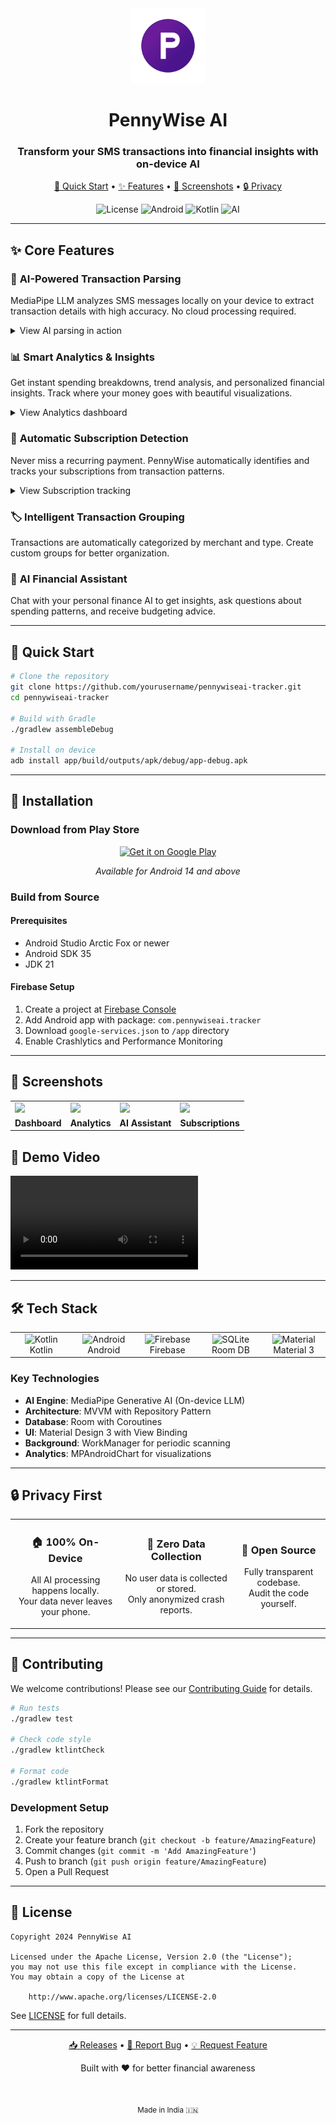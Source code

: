 <div align="center">
  <img src="branding/app-store/ic_launcher_180.png" alt="PennyWise Logo" width="120" height="120">
  
  # PennyWise AI
  
  ### Transform your SMS transactions into financial insights with on-device AI
  
  <p align="center">
    <a href="#-quick-start">🚀 Quick Start</a> •
    <a href="#-features">✨ Features</a> •
    <a href="#-screenshots">📸 Screenshots</a> •
    <a href="#-privacy">🔒 Privacy</a>
  </p>
  
  <p align="center">
    <img alt="License" src="https://img.shields.io/badge/license-Apache%202.0-blue">
    <img alt="Android" src="https://img.shields.io/badge/Android-14+-3DDC84?logo=android">
    <img alt="Kotlin" src="https://img.shields.io/badge/Kotlin-1.9.0-7F52FF?logo=kotlin">
    <img alt="AI" src="https://img.shields.io/badge/AI-On--Device-FF6B6B">
  </p>
</div>

---

## ✨ Core Features

### 🤖 **AI-Powered Transaction Parsing**
MediaPipe LLM analyzes SMS messages locally on your device to extract transaction details with high accuracy. No cloud processing required.

<details>
<summary>View AI parsing in action</summary>

![AI Parsing](screenshots/ai.png)
</details>

### 📊 **Smart Analytics & Insights**  
Get instant spending breakdowns, trend analysis, and personalized financial insights. Track where your money goes with beautiful visualizations.

<details>
<summary>View Analytics dashboard</summary>

![Analytics](screenshots/analytics.png)
</details>

### 🔄 **Automatic Subscription Detection**
Never miss a recurring payment. PennyWise automatically identifies and tracks your subscriptions from transaction patterns.

<details>
<summary>View Subscription tracking</summary>

![Subscriptions](screenshots/subscription.png)
</details>

### 🏷️ **Intelligent Transaction Grouping**
Transactions are automatically categorized by merchant and type. Create custom groups for better organization.

### 💬 **AI Financial Assistant**
Chat with your personal finance AI to get insights, ask questions about spending patterns, and receive budgeting advice.

---

## 🚀 Quick Start

```bash
# Clone the repository
git clone https://github.com/yourusername/pennywiseai-tracker.git
cd pennywiseai-tracker

# Build with Gradle
./gradlew assembleDebug

# Install on device
adb install app/build/outputs/apk/debug/app-debug.apk
```

---

## 📱 Installation

### Download from Play Store

<div align="center">
<a href="https://play.google.com/store/apps/details?id=com.pennywiseai.tracker">
<img src="https://img.shields.io/badge/Download_on_Play_Store-414141?style=for-the-badge&logo=google-play&logoColor=white" alt="Get it on Google Play" />
</a>
<p><em>Available for Android 14 and above</em></p>
</div>

### Build from Source

#### Prerequisites
- Android Studio Arctic Fox or newer
- Android SDK 35
- JDK 21

#### Firebase Setup
1. Create a project at [Firebase Console](https://console.firebase.google.com)
2. Add Android app with package: `com.pennywiseai.tracker`
3. Download `google-services.json` to `/app` directory
4. Enable Crashlytics and Performance Monitoring

---

## 📸 Screenshots

<div align="center">
<table>
<tr>
<td><img src="screenshots/dashboard.png" width="200"/></td>
<td><img src="screenshots/analytics.png" width="200"/></td>
<td><img src="screenshots/ai.png" width="200"/></td>
<td><img src="screenshots/subscription.png" width="200"/></td>
</tr>
<tr>
<td align="center"><b>Dashboard</b></td>
<td align="center"><b>Analytics</b></td>
<td align="center"><b>AI Assistant</b></td>
<td align="center"><b>Subscriptions</b></td>
</tr>
</table>
</div>

## 🎥 Demo Video

![Demo Video](screenshots/demo.mp4)

---

## 🛠️ Tech Stack

<table align="center">
<tr>
<td align="center" width="96">
<img src="https://skillicons.dev/icons?i=kotlin" width="48" height="48" alt="Kotlin" />
<br>Kotlin
</td>
<td align="center" width="96">
<img src="https://skillicons.dev/icons?i=android" width="48" height="48" alt="Android" />
<br>Android
</td>
<td align="center" width="96">
<img src="https://skillicons.dev/icons?i=firebase" width="48" height="48" alt="Firebase" />
<br>Firebase
</td>
<td align="center" width="96">
<img src="https://skillicons.dev/icons?i=sqlite" width="48" height="48" alt="SQLite" />
<br>Room DB
</td>
<td align="center" width="96">
<img src="https://skillicons.dev/icons?i=materialui" width="48" height="48" alt="Material" />
<br>Material 3
</td>
</tr>
</table>

### Key Technologies

- **AI Engine**: MediaPipe Generative AI (On-device LLM)
- **Architecture**: MVVM with Repository Pattern
- **Database**: Room with Coroutines
- **UI**: Material Design 3 with View Binding
- **Background**: WorkManager for periodic scanning
- **Analytics**: MPAndroidChart for visualizations

---

## 🔒 Privacy First

<div align="center">
  <table>
    <tr>
      <td align="center">
        <h3>🏠 100% On-Device</h3>
        <p>All AI processing happens locally.<br/>Your data never leaves your phone.</p>
      </td>
      <td align="center">
        <h3>🔐 Zero Data Collection</h3>
        <p>No user data is collected or stored.<br/>Only anonymized crash reports.</p>
      </td>
      <td align="center">
        <h3>📖 Open Source</h3>
        <p>Fully transparent codebase.<br/>Audit the code yourself.</p>
      </td>
    </tr>
  </table>
</div>

---

## 🤝 Contributing

We welcome contributions! Please see our [Contributing Guide](CONTRIBUTING.md) for details.

```bash
# Run tests
./gradlew test

# Check code style
./gradlew ktlintCheck

# Format code
./gradlew ktlintFormat
```

### Development Setup
1. Fork the repository
2. Create your feature branch (`git checkout -b feature/AmazingFeature`)
3. Commit changes (`git commit -m 'Add AmazingFeature'`)
4. Push to branch (`git push origin feature/AmazingFeature`)
5. Open a Pull Request

---

## 📄 License

```
Copyright 2024 PennyWise AI

Licensed under the Apache License, Version 2.0 (the "License");
you may not use this file except in compliance with the License.
You may obtain a copy of the License at

    http://www.apache.org/licenses/LICENSE-2.0
```

See [LICENSE](LICENSE) for full details.

---

<div align="center">
  <p>
    <a href="https://github.com/yourusername/pennywiseai-tracker/releases">📥 Releases</a> •
    <a href="https://github.com/yourusername/pennywiseai-tracker/issues">🐛 Report Bug</a> •
    <a href="https://github.com/yourusername/pennywiseai-tracker/issues">💡 Request Feature</a>
  </p>
  
  <p>Built with ❤️ for better financial awareness</p>
  
  <br/>
  
  <sub>Made in India 🇮🇳</sub>
</div>
